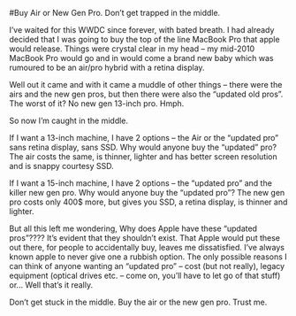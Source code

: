 #Buy Air or New Gen Pro. Don’t get trapped in the middle.

I’ve waited for this WWDC since forever, with bated breath. I had already decided that I was going to buy the top of the line MacBook Pro that apple would release. Things were crystal clear in my head – my mid-2010 MacBook Pro would go and in would come a brand new baby which was rumoured to be an air/pro hybrid with a retina display.

Well out it came and with it came a muddle of other things – there were the airs and the new gen pros, but then there were also the “updated old pros”. The worst of it? No new gen 13-inch pro. Hmph.

So now I’m caught in the middle.

If I want a 13-inch machine, I have 2 options – the Air or the “updated pro” sans retina display, sans SSD. Why would anyone buy the “updated” pro? The air costs the same, is thinner, lighter and has better screen resolution and is snappy courtesy SSD.

If I want a 15-inch machine, I have 2 options – the “updated pro” and the killer new gen pro. Why would anyone buy the “updated pro”? The new gen pro costs only 400$ more, but gives you SSD, a retina display, is thinner and lighter.

But all this left me wondering, Why does Apple have these “updated pros”???? It’s evident that they shouldn’t exist. That Apple would put these out there, for people to accidentally buy, leaves me dissatisfied. I’ve always known apple to never give one a rubbish option. The only possible reasons I can think of anyone wanting an “updated pro” – cost (but not really), legacy equipment (optical drives etc. – come on, you’ll have to let go of that stuff) or… Well that’s it really.

Don’t get stuck in the middle. Buy the air or the new gen pro. Trust me.